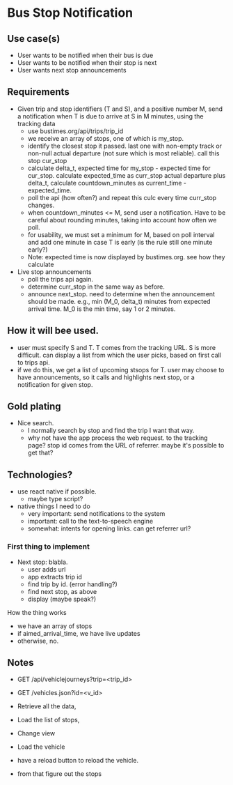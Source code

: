 # Bus Stop Notification

## Use case(s)
- User wants to be notified when their bus is due
- User wants to be notified when their stop is next
- User wants next stop announcements

## Requirements
- Given trip and stop identifiers (T and S), and a positive number M, send a notification when T is due to arrive at S in M minutes, using the tracking data
  - use bustimes.org/api/trips/trip_id
  - we receive an array of stops, one of which is my_stop.
  - identify the closest stop it passed. last one with non-empty track or non-null actual departure (not sure which is most reliable). call this stop cur_stop
  - calculate delta_t, expected time for my_stop - expected time for cur_stop. calculate expected_time as curr_stop actual departure plus delta_t, calculate countdown_minutes as current_time - expected_time.
  - poll the api (how often?) and repeat this culc every time curr_stop changes.
  - when countdown_minutes <= M, send user a notification. Have to be careful about rounding minutes, taking into account how often we poll.
  - for usability, we must set a minimum for M, based on poll interval and add one minute in case T is early (is the rule still one minute early?)
  - Note: expected time is now displayed by bustimes.org. see how they calculate
- Live stop announcements
  - poll the trips api again.
  - determine curr_stop in the same way as before.
  - announce next_stop. need to determine when the announcement should be made. e.g., min (M_0, delta_t) minutes from expected arrival time. M_0 is the min time, say 1 or 2 minutes.

## How it will bee used.
- user must specify S and T. T comes from the tracking URL. S is more difficult. can display a list from which the user picks, based on first call to trips api.
- if we do this, we get a list of upcoming stsops for T. user may choose to have announcements, so it calls and highlights next stop, or a notification for given stop.

## Gold plating
- Nice search.
  - I normally search by stop and find the trip I want that way.
  - why not have the app process the web request. to the tracking page? stop id comes from the URL of referrer. maybe it's possible to get that?

## Technologies?
- use react native if possible.
  - maybe type script?
- native things I need to do
  - very important: send notifications to the system
  - important: call to the text-to-speech engine
  - somewhat: intents for opening links. can get referrer url?

### First thing to implement

- Next stop: blabla.
  - user adds url
  - app extracts trip id
  - find trip by id. (error handling?)
  - find next stop, as above
  - display (maybe speak?)

How the thing works
- we have an array of stops
- if aimed_arrival_time, we have live updates
- otherwise, no.


## Notes

- GET /api/vehiclejourneys?trip=<trip_id>
- GET /vehicles.json?id=<v_id>

- Retrieve all the data, 
- Load the list of stops,
- Change view
- Load the vehicle
- have a reload button to reload the vehicle.
- from that figure out the stops


